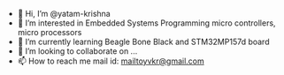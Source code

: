 - 👋 Hi, I’m @yatam-krishna
- 👀 I’m interested in Embedded Systems Programming micro controllers, micro processors
- 🌱 I’m currently learning Beagle Bone  Black and STM32MP157d board
- 💞️ I’m looking to collaborate on ...
- 📫 How to reach me mail id: mailtoyvkr@gmail.com

<!---
yatam-krishna/yatam-krishna is a ✨ special ✨ repository because its `README.md` (this file) appears on your GitHub profile.
You can click the Preview link to take a look at your changes.
--->
